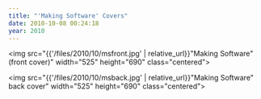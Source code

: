 ```yaml
---
title: "'Making Software' Covers"
date: 2010-10-08 00:24:18
year: 2010
---
```

<img src="{{'/files/2010/10/msfront.jpg' | relative_url}}"Making Software" (front cover)" width="525" height="690" class="centered">

<img src="{{'/files/2010/10/msback.jpg' | relative_url}}"Making Software" back cover" width="525" height="690" class="centered">
